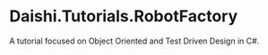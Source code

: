 # Daishi.Tutorials.RobotFactory
A tutorial focused on Object Oriented and Test Driven Design in C#.
